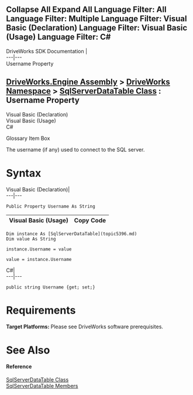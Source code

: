        

 Collapse All Expand All  Language Filter: All  Language Filter: Multiple  Language Filter: Visual Basic (Declaration) Language Filter: Visual Basic (Usage) Language Filter: C#  
---  
DriveWorks SDK Documentation  |   
---|---  
Username Property   
  
[DriveWorks.Engine Assembly](topic2156.md) > [DriveWorks Namespace](topic2159.md) > [SqlServerDataTable Class](topic5396.md) : Username Property  
---  
  
Visual Basic (Declaration)    
Visual Basic (Usage)    
C# 

Glossary Item Box

The username (if any) used to connect to the SQL server. 

# Syntax

Visual Basic (Declaration)|   
---|---  
      
    
    Public Property Username As String  
  
Visual Basic (Usage)| Copy Code  
---|---  
      
    
    Dim instance As [SqlServerDataTable](topic5396.md)
    Dim value As String
     
    instance.Username = value
     
    value = instance.Username  
  
C#|   
---|---  
      
    
    public string Username {get; set;}  
  
# Requirements

**Target Platforms:** Please see DriveWorks software prerequisites.

# See Also

#### Reference

[SqlServerDataTable Class](topic5396.md)   
[SqlServerDataTable Members](topic5397.md)


